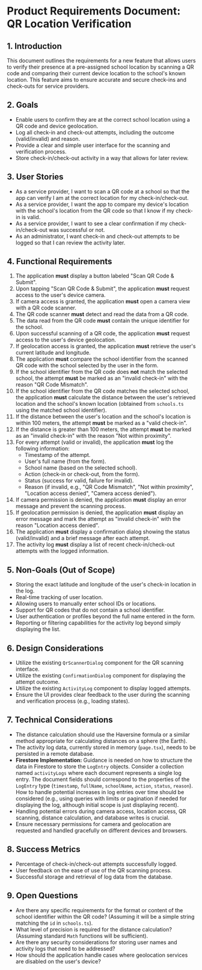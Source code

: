 # Product Requirements Document: QR Location Verification

## 1. Introduction

This document outlines the requirements for a new feature that allows users to verify their presence at a pre-assigned school location by scanning a QR code and comparing their current device location to the school's known location. This feature aims to ensure accurate and secure check-ins and check-outs for service providers.

## 2. Goals

*   Enable users to confirm they are at the correct school location using a QR code and device geolocation.
*   Log all check-in and check-out attempts, including the outcome (valid/invalid) and reason.
*   Provide a clear and simple user interface for the scanning and verification process.
*   Store check-in/check-out activity in a way that allows for later review.

## 3. User Stories

*   As a service provider, I want to scan a QR code at a school so that the app can verify I am at the correct location for my check-in/check-out.
*   As a service provider, I want the app to compare my device's location with the school's location from the QR code so that I know if my check-in is valid.
*   As a service provider, I want to see a clear confirmation if my check-in/check-out was successful or not.
*   As an administrator, I want check-in and check-out attempts to be logged so that I can review the activity later.

## 4. Functional Requirements

1.  The application **must** display a button labeled "Scan QR Code & Submit".
2.  Upon tapping "Scan QR Code & Submit", the application **must** request access to the user's device camera.
3.  If camera access is granted, the application **must** open a camera view with a QR code scanner.
4.  The QR code scanner **must** detect and read the data from a QR code.
5.  The data read from the QR code **must** contain the unique identifier for the school.
6.  Upon successful scanning of a QR code, the application **must** request access to the user's device geolocation.
7.  If geolocation access is granted, the application **must** retrieve the user's current latitude and longitude.
8.  The application **must** compare the school identifier from the scanned QR code with the school selected by the user in the form.
9.  If the school identifier from the QR code does **not** match the selected school, the attempt **must** be marked as an "invalid check-in" with the reason "QR Code Mismatch".
10. If the school identifier from the QR code matches the selected school, the application **must** calculate the distance between the user's retrieved location and the school's known location (obtained from `schools.ts` using the matched school identifier).
11. If the distance between the user's location and the school's location is within 100 meters, the attempt **must** be marked as a "valid check-in".
12. If the distance is greater than 100 meters, the attempt **must** be marked as an "invalid check-in" with the reason "Not within proximity".
13. For every attempt (valid or invalid), the application **must** log the following information:
    *   Timestamp of the attempt.
    *   User's full name (from the form).
    *   School name (based on the selected school).
    *   Action (check-in or check-out, from the form).
    *   Status (success for valid, failure for invalid).
    *   Reason (if invalid, e.g., "QR Code Mismatch", "Not within proximity", "Location access denied", "Camera access denied").
14. If camera permission is denied, the application **must** display an error message and prevent the scanning process.
15. If geolocation permission is denied, the application **must** display an error message and mark the attempt as "invalid check-in" with the reason "Location access denied".
16. The application **must** display a confirmation dialog showing the status (valid/invalid) and a brief message after each attempt.
17. The activity log **must** display a list of recent check-in/check-out attempts with the logged information.

## 5. Non-Goals (Out of Scope)

*   Storing the exact latitude and longitude of the user's check-in location in the log.
*   Real-time tracking of user location.
*   Allowing users to manually enter school IDs or locations.
*   Support for QR codes that do not contain a school identifier.
*   User authentication or profiles beyond the full name entered in the form.
*   Reporting or filtering capabilities for the activity log beyond simply displaying the list.

## 6. Design Considerations

*   Utilize the existing `QrScannerDialog` component for the QR scanning interface.
*   Utilize the existing `ConfirmationDialog` component for displaying the attempt outcome.
*   Utilize the existing `ActivityLog` component to display logged attempts.
*   Ensure the UI provides clear feedback to the user during the scanning and verification process (e.g., loading states).

## 7. Technical Considerations

*   The distance calculation should use the Haversine formula or a similar method appropriate for calculating distances on a sphere (the Earth).
*   The activity log data, currently stored in memory (`page.tsx`), needs to be persisted in a remote database.
*   **Firestore Implementation:** Guidance is needed on how to structure the data in Firestore to store the `LogEntry` objects. Consider a collection named `activityLogs` where each document represents a single log entry. The document fields should correspond to the properties of the `LogEntry` type (`timestamp`, `fullName`, `schoolName`, `action`, `status`, `reason`). How to handle potential increases in log entries over time should be considered (e.g., using queries with limits or pagination if needed for displaying the log, although initial scope is just displaying recent).
*   Handling potential errors during camera access, location access, QR scanning, distance calculation, and database writes is crucial.
*   Ensure necessary permissions for camera and geolocation are requested and handled gracefully on different devices and browsers.

## 8. Success Metrics

*   Percentage of check-in/check-out attempts successfully logged.
*   User feedback on the ease of use of the QR scanning process.
*   Successful storage and retrieval of log data from the database.

## 9. Open Questions

*   Are there any specific requirements for the format or content of the school identifier within the QR code? (Assuming it will be a simple string matching the `id` in `schools.ts`).
*   What level of precision is required for the distance calculation? (Assuming standard `Math` functions will be sufficient).
*   Are there any security considerations for storing user names and activity logs that need to be addressed?
*   How should the application handle cases where geolocation services are disabled on the user's device?